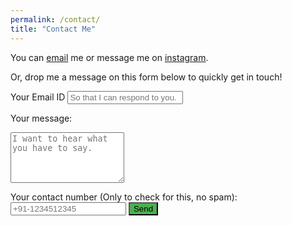 ```yaml
---
permalink: /contact/
title: "Contact Me"
---
```


You can <a href="mailto:healwithramya@gmail.com">email</a> me or message me on <a href="https://instagram.com/ramyapillutla">instagram</a>.

Or, drop me a message on this form below to quickly get in touch!

<iframe name="hidden_iframe" id="hidden_iframe" style="display:none;"
onload="if(submitted) {window.location='/thankyou';}"></iframe>

<form method="post" action="https://docs.google.com/forms/d/e/1FAIpQLSdAf1hdWZEh98ni20QByWr1KbQRMeGEItOMymbpJIKfuhiEqg/formResponse" target="hidden_iframe" onsubmit="submitted=true;">
<label>Your Email ID</label>
<input name="emailAddress" type="email" placeholder="So that I can respond to you." required>

<label>Your message:</label>
<textarea name="entry.1242451957" rows="5" placeholder="I want to hear what you have to say." required></textarea>

<label>Your contact number (Only to check for this, no spam):</label>
<input name="emailAddress" type="tel" pattern="+[0-9]{2}-[0-9]{10}" placeholder="+91-1234512345" required>
<button class="btn btn--large" style="background-color: #4CAF50;" type="submit">Send</button>